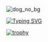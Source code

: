 

![dog_no_bg](https://github.com/user-attachments/assets/d53d561a-3a52-452a-917d-6f88f1f2b0cc)



[![Typing SVG](https://readme-typing-svg.demolab.com?font=Anton&size=50&pause=1000&color=FFFFFF&background=0C1117&center=true&vCenter=true&width=574&height=60&lines=Interested+in+On+Device+AI;Edge+AI+%C2%B7+Real+Time+Process)](https://git.io/typing-svg)

[![trophy](https://github-profile-trophy.vercel.app/?username=ryo-ma&theme=oldie&column=5)](https://github.com/ryo-ma/github-profile-trophy)
